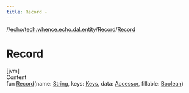 ```yaml
---
title: Record -
---
```

//[echo](../../index.md)/[tech.whence.echo.dal.entity](../index.md)/[Record](index.md)/[Record](-record.md)



# Record  
[jvm]  
Content  
fun [Record](-record.md)(name: [String](https://kotlinlang.org/api/latest/jvm/stdlib/kotlin/-string/index.html), keys: [Keys](../../tech.whence.echo.dal.schema.key/-keys/index.md), data: [Accessor](../../tech.whence.echo.container.accessor/-accessor/index.md), fillable: [Boolean](https://kotlinlang.org/api/latest/jvm/stdlib/kotlin/-boolean/index.html))  




